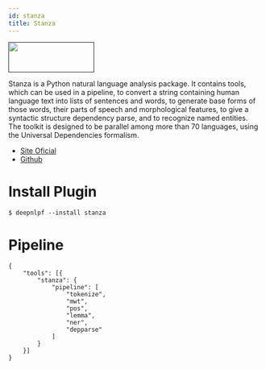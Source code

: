 ```yaml
---
id: stanza
title: Stanza
---
```


<a href="" target="_blank">
    <img src="" data-canonical-src="" width="170" height="60" />
</a>

Stanza is a Python natural language analysis package. It contains tools, which can be used in a pipeline, to convert a string containing human language text into lists of sentences and words, to generate base forms of those words, their parts of speech and morphological features, to give a syntactic structure dependency parse, and to recognize named entities. The toolkit is designed to be parallel among more than 70 languages, using the Universal Dependencies formalism.

- [Site Oficial](https://stanfordnlp.github.io/stanza/)
- [Github](https://github.com/stanfordnlp/stanza)

# Install Plugin

    $ deepnlpf --install stanza

# Pipeline
```
{
    "tools": [{
        "stanza": {
            "pipeline": [
                "tokenize",
                "mwt",
                "pos",
                "lemma",
                "ner",
                "depparse"
            ]
        }
    }]
}
```